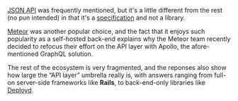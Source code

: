 [JSON API](http://jsonapi.org/) was frequently mentioned, but it's a little different from the rest (no pun intended) in that it's a [specification](http://jsonapi.org/) and not a library. 

[Meteor](http://meteor.com/) was another popular choice, and the fact that it enjoys such popularity as a self-hosted back-end explains why the Meteor team recently decided to refocus their effort on the API layer with Apollo, the afore-mentioned GraphQL solution. 

The rest of the ecosystem is very fragmented, and the reponses also show how large the “API layer” umbrella really is, with answers ranging from full-on server-side frameworks like **Rails**, to back-end-only libraries like [Deployd](http://deployd.com). 